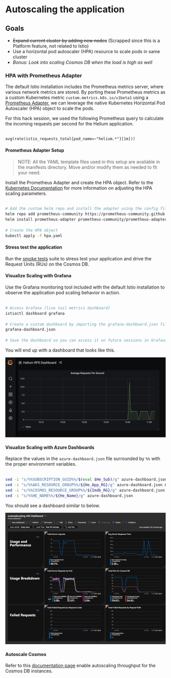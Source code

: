 # Autoscaling the application

## Goals

- ~~Expand current cluster by adding new nodes~~ (Scrapped since this is a Platform feature, not related to Istio)
- Use a horizontal pod autoscaler (HPA) resource to scale pods in same cluster
- *Bonus: Look into scaling Cosmos DB when the load is high as well*

### HPA with Prometheus Adapter

The default Istio installation includes the Prometheus metrics server, where various network metrics are stored. By porting these Prometheus metrics as a custom Kubernetes metric `custom.metrics.k8s.io/v1beta1` using a [Prometheus Adapter](https://github.com/DirectXMan12/k8s-prometheus-adapter), we can leverage the native Kubernetes Horizontal Pod Autoscaler (HPA) object to scale the pods.

For this hack session, we used the following Prometheus query to calculate the incoming requests per second for the Helium application.

```promql

avg(rate(istio_requests_total{pod_name=~"helium.*"}[1m]))

```

#### Prometheus Adapter Setup

> NOTE: All the YAML template files used in this setup are available in the manifests directory. Move and/or modify them as needed to fit your need.

Install the Prometheus Adapter and create the HPA object. Refer to the [Kubernetes Documentation](https://kubernetes.io/docs/tasks/run-application/horizontal-pod-autoscale/#support-for-configurable-scaling-behavior) for more information on adjusting the HPA scaling parameters.

```bash

# Add the custom helm repo and install the adapter using the config file
helm repo add prometheus-community https://prometheus-community.github.io/helm-charts
helm install prometheus-adapter prometheus-community/prometheus-adapter -f prom-adapter-config.yaml

# Create the HPA object
kubectl apply -f hpa.yaml

```

#### Stress test the application

Run the [smoke tests](../aks/README.md#smoke-tests) suite to stress test your application and drive the Request Units (RUs) on the Cosmos DB.

#### Visualize Scaling with Grafana

Use the Grafana monitoring tool included with the default Istio installation to observe the application pod scaling behavior in action.

```bash

# Access Grafana (live tail metrics dashboard)
istioctl dashboard grafana

# Create a custom dashboard by importing the grafana-dashboard.json file into Grafana
grafana-dashboard.json

# Save the dashboard so you can access it on future sessions in Grafana

```

You will end up with a dashboard that looks like this.

![alt text](./images/grafana-dashboard.png "Sample Grafana Dashboard")

#### Visualize Scaling with Azure Dashboards

Replace the values in the `azure-dashboard.json` file surrounded by `%%` with the proper environment variables.

```bash

sed -i "s/%%SUBSCRIPTION_GUID%%/$(eval $He_Sub)/g" azure-dashboard.json && \
sed -i "s/%%AKS_RESOURCE_GROUP%%/${He_App_RG}/g" azure-dashboard.json && \
sed -i "s/%%COSMOS_RESOURCE_GROUP%%/${Imdb_RG}/g" azure-dashboard.json && \
sed -i "s/%%HE_NAME%%/${He_Name}/g" azure-dashboard.json

```

You should see a dashboard similar to below.

![alt text](./images/azure-dashboard.png "Sample Azure Dashboard")

#### Autoscale Cosmos

Refer to this [documentation page](https://docs.microsoft.com/en-us/azure/cosmos-db/how-to-provision-autoscale-throughput?tabs=api-async) enable autoscaling throughput for the Cosmos DB instances.
